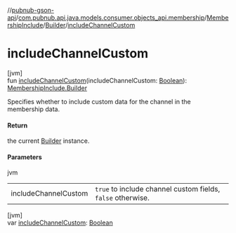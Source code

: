 //[pubnub-gson-api](../../../../index.md)/[com.pubnub.api.java.models.consumer.objects_api.membership](../../index.md)/[MembershipInclude](../index.md)/[Builder](index.md)/[includeChannelCustom](include-channel-custom.md)

# includeChannelCustom

[jvm]\
fun [includeChannelCustom](include-channel-custom.md)(includeChannelCustom: [Boolean](https://kotlinlang.org/api/core/kotlin-stdlib/kotlin/-boolean/index.html)): [MembershipInclude.Builder](index.md)

Specifies whether to include custom data for the channel in the membership data.

#### Return

the current [Builder](index.md) instance.

#### Parameters

jvm

| | |
|---|---|
| includeChannelCustom | `true` to include channel custom fields, `false` otherwise. |

[jvm]\
var [includeChannelCustom](include-channel-custom.md): [Boolean](https://kotlinlang.org/api/core/kotlin-stdlib/kotlin/-boolean/index.html)
